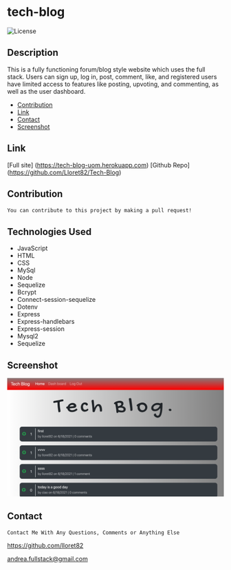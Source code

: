 # tech-blog
![License](https://img.shields.io/badge/licence-MIT-green)

## Description
This is a fully functioning forum/blog style website which uses the full stack. Users can sign up, log in, post, comment, like, and registered users have limited access to features like posting, upvoting, and commenting, as well as the user dashboard. 

* [Contribution](#Contribution)
* [Link](#Link)
* [Contact](#Contact)
* [Screenshot](#Screenshot)

## Link

[Full site] (https://tech-blog-uom.herokuapp.com)
[Github Repo] (https://github.com/Lloret82/Tech-Blog)


## Contribution
    You can contribute to this project by making a pull request!


## Technologies Used
- JavaScript
- HTML
- CSS
- MySql
- Node
- Sequelize
- Bcrypt
- Connect-session-sequelize
- Dotenv
- Express
- Express-handlebars
- Express-session
- Mysql2
- Sequelize

## Screenshot

![Screenshot](./screen.png)

## Contact

    Contact Me With Any Questions, Comments or Anything Else

https://github.com/lloret82

andrea.fullstack@gmail.com



